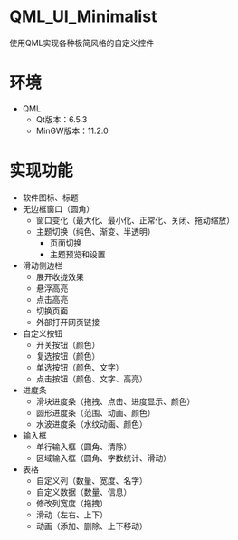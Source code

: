 # QML_UI_Minimalist

使用QML实现各种极简风格的自定义控件

# 环境

+ QML
  + Qt版本：6.5.3
  + MinGW版本：11.2.0

# 实现功能

+ 软件图标、标题
+ 无边框窗口（圆角）
  + 窗口变化（最大化、最小化、正常化、关闭、拖动缩放）
  + 主题切换（纯色、渐变、半透明）
    + 页面切换
    + 主题预览和设置
+ 滑动侧边栏
  + 展开收拢效果
  + 悬浮高亮
  + 点击高亮
  + 切换页面
  + 外部打开网页链接
+ 自定义按钮
  + 开关按钮（颜色）
  + 复选按钮（颜色）
  + 单选按钮（颜色、文字）
  + 点击按钮（颜色、文字、高亮）
+ 进度条
  + 滑块进度条（拖拽、点击、进度显示、颜色）
  + 圆形进度条（范围、动画、颜色）
  + 水波进度条（水纹动画、颜色）
+ 输入框
  + 单行输入框（圆角、清除）
  + 区域输入框（圆角、字数统计、滑动）
+ 表格
  + 自定义列（数量、宽度、名字）
  + 自定义数据（数量、信息）
  + 修改列宽度（拖拽）
  + 滑动（左右、上下）
  + 动画（添加、删除、上下移动）
